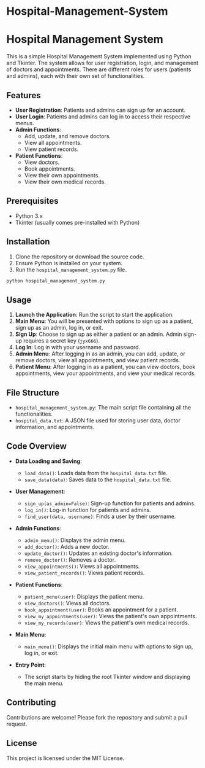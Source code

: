 # Hospital-Management-System
# Hospital Management System

This is a simple Hospital Management System implemented using Python and Tkinter. The system allows for user registration, login, and management of doctors and appointments. There are different roles for users (patients and admins), each with their own set of functionalities.

## Features

- **User Registration**: Patients and admins can sign up for an account.
- **User Login**: Patients and admins can log in to access their respective menus.
- **Admin Functions**:
  - Add, update, and remove doctors.
  - View all appointments.
  - View patient records.
- **Patient Functions**:
  - View doctors.
  - Book appointments.
  - View their own appointments.
  - View their own medical records.

## Prerequisites

- Python 3.x
- Tkinter (usually comes pre-installed with Python)

## Installation

1. Clone the repository or download the source code.
2. Ensure Python is installed on your system.
3. Run the `hospital_management_system.py` file.

```sh
python hospital_management_system.py
```

## Usage

1. **Launch the Application**: Run the script to start the application.
2. **Main Menu**: You will be presented with options to sign up as a patient, sign up as an admin, log in, or exit.
3. **Sign Up**: Choose to sign up as either a patient or an admin. Admin sign-up requires a secret key (`jyx666`).
4. **Log In**: Log in with your username and password.
5. **Admin Menu**: After logging in as an admin, you can add, update, or remove doctors, view all appointments, and view patient records.
6. **Patient Menu**: After logging in as a patient, you can view doctors, book appointments, view your appointments, and view your medical records.

## File Structure

- `hospital_management_system.py`: The main script file containing all the functionalities.
- `hospital_data.txt`: A JSON file used for storing user data, doctor information, and appointments.

## Code Overview

- **Data Loading and Saving**:
  - `load_data()`: Loads data from the `hospital_data.txt` file.
  - `save_data(data)`: Saves data to the `hospital_data.txt` file.

- **User Management**:
  - `sign_up(as_admin=False)`: Sign-up function for patients and admins.
  - `log_in()`: Log-in function for patients and admins.
  - `find_user(data, username)`: Finds a user by their username.

- **Admin Functions**:
  - `admin_menu()`: Displays the admin menu.
  - `add_doctor()`: Adds a new doctor.
  - `update_doctor()`: Updates an existing doctor's information.
  - `remove_doctor()`: Removes a doctor.
  - `view_appointments()`: Views all appointments.
  - `view_patient_records()`: Views patient records.

- **Patient Functions**:
  - `patient_menu(user)`: Displays the patient menu.
  - `view_doctors()`: Views all doctors.
  - `book_appointment(user)`: Books an appointment for a patient.
  - `view_my_appointments(user)`: Views the patient's own appointments.
  - `view_my_records(user)`: Views the patient's own medical records.

- **Main Menu**:
  - `main_menu()`: Displays the initial main menu with options to sign up, log in, or exit.

- **Entry Point**:
  - The script starts by hiding the root Tkinter window and displaying the main menu.

## Contributing

Contributions are welcome! Please fork the repository and submit a pull request.

## License

This project is licensed under the MIT License.
